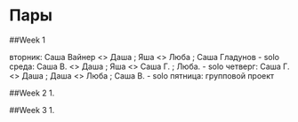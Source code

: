 # Пары 

##Week 1

вторник: Саша Вайнер <> Даша ; Яша <> Люба ; Cаша Гладунов - solo
среда: Саша В. <> Даша ; Яша <> Саша Г. ; Люба. - solo
четверг: Саша Г. <> Даша ; Даша <> Люба ; Cаша В. - solo
пятница: групповой проект

##Week 2
1. 


##Week 3
1.
